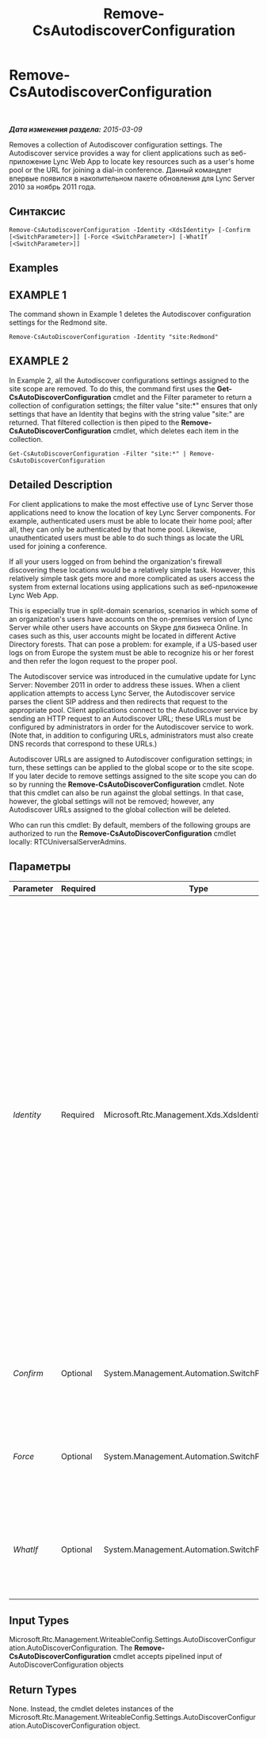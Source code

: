 ﻿---
title: Remove-CsAutodiscoverConfiguration
TOCTitle: Remove-CsAutodiscoverConfiguration
ms:assetid: f7cda472-c23b-4eb9-b45b-b9353b93e1df
ms:mtpsurl: https://technet.microsoft.com/ru-ru/library/Hh690054(v=OCS.15)
ms:contentKeyID: 49311709
ms.date: 05/19/2016
mtps_version: v=OCS.15
ms.translationtype: HT
---

# Remove-CsAutodiscoverConfiguration

 

_**Дата изменения раздела:** 2015-03-09_

Removes a collection of Autodiscover configuration settings. The Autodiscover service provides a way for client applications such as веб-приложение Lync Web App to locate key resources such as a user's home pool or the URL for joining a dial-in conference. Данный командлет впервые появился в накопительном пакете обновления для Lync Server 2010 за ноябрь 2011 года.

## Синтаксис

    Remove-CsAutodiscoverConfiguration -Identity <XdsIdentity> [-Confirm [<SwitchParameter>]] [-Force <SwitchParameter>] [-WhatIf [<SwitchParameter>]]

## Examples

## EXAMPLE 1

The command shown in Example 1 deletes the Autodiscover configuration settings for the Redmond site.

    Remove-CsAutoDiscoverConfiguration -Identity "site:Redmond"

## EXAMPLE 2

In Example 2, all the Autodiscover configurations settings assigned to the site scope are removed. To do this, the command first uses the **Get-CsAutoDiscoverConfiguration** cmdlet and the Filter parameter to return a collection of configuration settings; the filter value "site:\*" ensures that only settings that have an Identity that begins with the string value "site:" are returned. That filtered collection is then piped to the **Remove-CsAutoDiscoverConfiguration** cmdlet, which deletes each item in the collection.

    Get-CsAutoDiscoverConfiguration -Filter "site:*" | Remove-CsAutoDiscoverConfiguration

## Detailed Description

For client applications to make the most effective use of Lync Server those applications need to know the location of key Lync Server components. For example, authenticated users must be able to locate their home pool; after all, they can only be authenticated by that home pool. Likewise, unauthenticated users must be able to do such things as locate the URL used for joining a conference.

If all your users logged on from behind the organization's firewall discovering these locations would be a relatively simple task. However, this relatively simple task gets more and more complicated as users access the system from external locations using applications such as веб-приложение Lync Web App.

This is especially true in split-domain scenarios, scenarios in which some of an organization's users have accounts on the on-premises version of Lync Server while other users have accounts on Skype для бизнеса Online. In cases such as this, user accounts might be located in different Active Directory forests. That can pose a problem: for example, if a US-based user logs on from Europe the system must be able to recognize his or her forest and then refer the logon request to the proper pool.

The Autodiscover service was introduced in the cumulative update for Lync Server: November 2011 in order to address these issues. When a client application attempts to access Lync Server, the Autodiscover service parses the client SIP address and then redirects that request to the appropriate pool. Client applications connect to the Autodiscover service by sending an HTTP request to an Autodiscover URL; these URLs must be configured by administrators in order for the Autodiscover service to work. (Note that, in addition to configuring URLs, administrators must also create DNS records that correspond to these URLs.)

Autodiscover URLs are assigned to Autodiscover configuration settings; in turn, these settings can be applied to the global scope or to the site scope. If you later decide to remove settings assigned to the site scope you can do so by running the **Remove-CsAutoDiscoverConfiguration** cmdlet. Note that this cmdlet can also be run against the global settings. In that case, however, the global settings will not be removed; however, any Autodiscover URLs assigned to the global collection will be deleted.

Who can run this cmdlet: By default, members of the following groups are authorized to run the **Remove-CsAutoDiscoverConfiguration** cmdlet locally: RTCUniversalServerAdmins.

## Параметры


<table>
<colgroup>
<col style="width: 25%" />
<col style="width: 25%" />
<col style="width: 25%" />
<col style="width: 25%" />
</colgroup>
<thead>
<tr class="header">
<th>Parameter</th>
<th>Required</th>
<th>Type</th>
<th>Description</th>
</tr>
</thead>
<tbody>
<tr class="odd">
<td><p><em>Identity</em></p></td>
<td><p>Required</p></td>
<td><p>Microsoft.Rtc.Management.Xds.XdsIdentity</p></td>
<td><p>Unique identifier for the Autodiscover settings to be removed. Autodiscover settings can be configured at the global or the site scope. To “remove” the global policy, use this syntax: -Identity global. (Note that the global settings cannot actually be removed. Instead, all the properties in the global settings will be reset to their default values.)</p>
<p>To remove settings configured at the site scope, use syntax similar to this:</p>
<p>-Identity &quot;site:Redmond&quot;</p>
<p>Note that wildcards are not allowed when specifying an Identity.</p></td>
</tr>
<tr class="even">
<td><p><em>Confirm</em></p></td>
<td><p>Optional</p></td>
<td><p>System.Management.Automation.SwitchParameter</p></td>
<td><p>Prompts you for confirmation before executing the command.</p></td>
</tr>
<tr class="odd">
<td><p><em>Force</em></p></td>
<td><p>Optional</p></td>
<td><p>System.Management.Automation.SwitchParameter</p></td>
<td><p>Suppresses the display of any non-fatal error message that might occur when running the command.</p></td>
</tr>
<tr class="even">
<td><p><em>WhatIf</em></p></td>
<td><p>Optional</p></td>
<td><p>System.Management.Automation.SwitchParameter</p></td>
<td><p>Describes what would happen if you executed the command without actually executing the command.</p></td>
</tr>
</tbody>
</table>


## Input Types

Microsoft.Rtc.Management.WriteableConfig.Settings.AutoDiscoverConfiguration.AutoDiscoverConfiguration. The **Remove-CsAutoDiscoverConfiguration** cmdlet accepts pipelined input of AutoDiscoverConfiguration objects

## Return Types

None. Instead, the cmdlet deletes instances of the Microsoft.Rtc.Management.WriteableConfig.Settings.AutoDiscoverConfiguration.AutoDiscoverConfiguration object.

